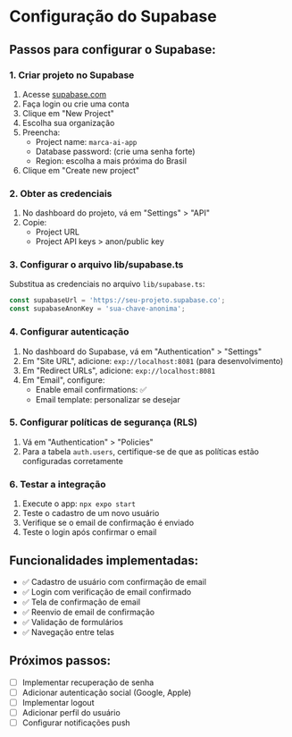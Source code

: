 # Configuração do Supabase

## Passos para configurar o Supabase:

### 1. Criar projeto no Supabase
1. Acesse [supabase.com](https://supabase.com)
2. Faça login ou crie uma conta
3. Clique em "New Project"
4. Escolha sua organização
5. Preencha:
   - Project name: `marca-ai-app`
   - Database password: (crie uma senha forte)
   - Region: escolha a mais próxima do Brasil
6. Clique em "Create new project"

### 2. Obter as credenciais
1. No dashboard do projeto, vá em "Settings" > "API"
2. Copie:
   - Project URL
   - Project API keys > anon/public key

### 3. Configurar o arquivo lib/supabase.ts
Substitua as credenciais no arquivo `lib/supabase.ts`:

```typescript
const supabaseUrl = 'https://seu-projeto.supabase.co';
const supabaseAnonKey = 'sua-chave-anonima';
```

### 4. Configurar autenticação
1. No dashboard do Supabase, vá em "Authentication" > "Settings"
2. Em "Site URL", adicione: `exp://localhost:8081` (para desenvolvimento)
3. Em "Redirect URLs", adicione: `exp://localhost:8081`
4. Em "Email", configure:
   - Enable email confirmations: ✅
   - Email template: personalizar se desejar

### 5. Configurar políticas de segurança (RLS)
1. Vá em "Authentication" > "Policies"
2. Para a tabela `auth.users`, certifique-se de que as políticas estão configuradas corretamente

### 6. Testar a integração
1. Execute o app: `npx expo start`
2. Teste o cadastro de um novo usuário
3. Verifique se o email de confirmação é enviado
4. Teste o login após confirmar o email

## Funcionalidades implementadas:
- ✅ Cadastro de usuário com confirmação de email
- ✅ Login com verificação de email confirmado
- ✅ Tela de confirmação de email
- ✅ Reenvio de email de confirmação
- ✅ Validação de formulários
- ✅ Navegação entre telas

## Próximos passos:
- [ ] Implementar recuperação de senha
- [ ] Adicionar autenticação social (Google, Apple)
- [ ] Implementar logout
- [ ] Adicionar perfil do usuário
- [ ] Configurar notificações push
